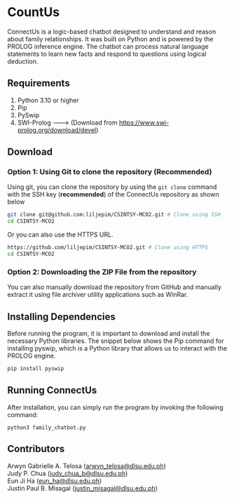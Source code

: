 # CountUs
ConnectUs is a logic-based chatbot designed to understand and reason about family relationships. It was built on Python and is powered by the PROLOG inference engine. The chatbot can process natural language statements to learn new facts and respond to questions using logical deduction.
## Requirements
1. Python 3.10 or higher
2. Pip
3. PySwip
4. SWI-Prolog ---> (Download from https://www.swi-prolog.org/download/devel)
## Download
### Option 1: Using Git to clone the repository (**Recommended**)
Using git, you can clone the repository by using the `git clone` command with the SSH key (**recommended**) of the ConnectUs repository as shown below
``` bash
git clone git@github.com:liljepim/CSINTSY-MCO2.git # Clone using SSH
cd CSINTSY-MCO2
```
Or you can also use the HTTPS URL.
``` bash
https://github.com/liljepim/CSINTSY-MCO2.git # Clone using HTTPS
cd CSINTSY-MCO2
```
### Option 2: Downloading the ZIP File from the repository
You can also manually download the repository from GitHub and manually extract it using file archiver utility applications such as WinRar.
## Installing Dependencies
Before running the program, it is important to download and install the necessary Python libraries. The snippet below shows the Pip command for installing pyswip, which is a Python library that allows us to interact with the PROLOG engine.
``` bash
pip install pyswip
```
## Running ConnectUs
After installation, you can simply run the program by invoking the following command:
```
python3 family_chatbot.py
```
## Contributors
Arwyn Gabrielle A. Telosa (arwyn_telosa@dlsu.edu.ph)<br>
Judy P. Chua (judy_chua_b@dlsu.edu.ph)<br>
Eun Ji Ha (eun_ha@dlsu.edu.ph)<br>
Justin Paul B. Misagal (justin_misagal@dlsu.edu.ph)
